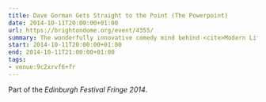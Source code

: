 ```yaml
---
title: Dave Gorman Gets Straight to the Point (The Powerpoint)
date: 2014-10-11T20:00:00+01:00
url: https://brightondome.org/event/4355/
summary: The wonderfully innovative comedy mind behind <cite>Modern Life Is Goodish</cite>, <cite>Are You Dave Gorman?</cite> and </cite>Googlewhack Adventure</cite> is back with a brand new live show that promises more of his unique blend of stand-up comedy and visual story-telling.
start: 2014-10-11T20:00:00+01:00
end: 2014-10-11T21:00:00+01:00
tags:
- venue:9c2xrvf6+fr
---
```

Part of the _Edinburgh Festival Fringe 2014_.
